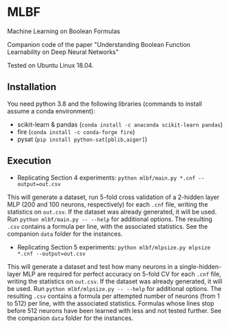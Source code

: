 # MLBF
Machine Learning on Boolean Formulas

Companion code of the paper "Understanding Boolean Function Learnability on Deep Neural Networks"

Tested on Ubuntu Linux 18.04.

## Installation

You need python 3.8 and the following libraries (commands to install assume a conda environment):

* scikit-learn & pandas (`conda install -c anaconda scikit-learn pandas`)
* fire (`conda install -c conda-forge fire`)
* pysat (`pip install python-sat[pblib,aiger]`)


## Execution

- Replicating Section 4 experiments:
 `python mlbf/main.py *.cnf --output=out.csv`

This will generate a dataset, run 5-fold cross validation of a 2-hidden layer MLP (200 and 100 neurons, respectively) for each `.cnf` file, writing the statistics on `out.csv`. If the dataset was already generated, it will be used. Run `python mlbf/main.py -- --help` for additional options.
The resulting `.csv` contains a formula per line, with the associated statistics. 
See the companion `data` folder for the instances.
 

- Replicating Section 5 experiments:
`python mlbf/mlpsize.py mlpsize *.cnf --output=out.csv`

This will generate a dataset and test how many neurons in a single-hidden-layer MLP are required for perfect accuracy on 5-fold CV  for each `.cnf` file, writing the statistics on `out.csv`. 
If the dataset was already generated, it will be used. Run `python mlbf/mlpsize.py -- --help` for additional options.
The resulting `.csv` contains a formula per attempted number of neurons (from 1 to 512) per line, with the associated statistics.
Formulas whose lines stop before 512 neurons have been learned with less and not tested further. 
See the companion `data` folder for the instances.



